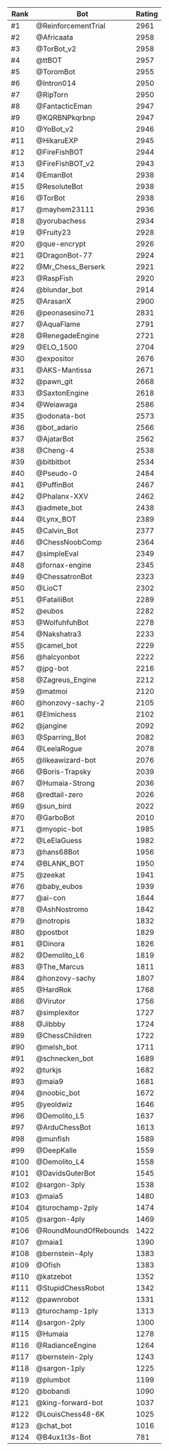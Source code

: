 Rank|Bot|Rating
---|---|---
#1|@ReinforcementTrial|2961
#2|@Africaata|2958
#3|@TorBot_v2|2958
#4|@ttBOT|2957
#5|@ToromBot|2955
#6|@Intron014|2950
#7|@RipTorn|2950
#8|@FantacticEman|2947
#9|@KQRBNPkqrbnp|2947
#10|@YoBot_v2|2946
#11|@HikaruEXP|2945
#12|@FireFishBOT|2944
#13|@FireFishBOT_v2|2943
#14|@EmanBot|2938
#15|@ResoluteBot|2938
#16|@TorBot|2938
#17|@mayhem23111|2936
#18|@yorubachess|2934
#19|@Fruity23|2928
#20|@que-encrypt|2926
#21|@DragonBot-77|2924
#22|@Mr_Chess_Berserk|2921
#23|@RaspFish|2920
#24|@blundar_bot|2914
#25|@ArasanX|2900
#26|@peonasesino71|2831
#27|@AquaFlame|2791
#28|@RenegadeEngine|2721
#29|@ELO_1500|2704
#30|@expositor|2676
#31|@AKS-Mantissa|2671
#32|@pawn_git|2668
#33|@SaxtonEngine|2618
#34|@Weiawaga|2586
#35|@odonata-bot|2573
#36|@bot_adario|2566
#37|@AjatarBot|2562
#38|@Cheng-4|2538
#39|@bitbitbot|2534
#40|@Pseudo-0|2484
#41|@PuffinBot|2467
#42|@Phalanx-XXV|2462
#43|@admete_bot|2438
#44|@Lynx_BOT|2389
#45|@Calvin_Bot|2377
#46|@ChessNoobComp|2364
#47|@simpleEval|2349
#48|@fornax-engine|2345
#49|@ChessatronBot|2323
#50|@LioCT|2302
#51|@FataliiBot|2289
#52|@eubos|2282
#53|@WolfuhfuhBot|2278
#54|@Nakshatra3|2233
#55|@camel_bot|2229
#56|@halcyonbot|2222
#57|@jpg-bot|2216
#58|@Zagreus_Engine|2212
#59|@matmoi|2120
#60|@honzovy-sachy-2|2105
#61|@Elmichess|2102
#62|@jangine|2092
#63|@Sparring_Bot|2082
#64|@LeelaRogue|2078
#65|@likeawizard-bot|2076
#66|@Boris-Trapsky|2039
#67|@Humaia-Strong|2036
#68|@redtail-zero|2026
#69|@sun_bird|2022
#70|@GarboBot|2010
#71|@myopic-bot|1985
#72|@LeElaGuess|1982
#73|@hans68Bot|1956
#74|@BLANK_BOT|1950
#75|@zeekat|1941
#76|@baby_eubos|1939
#77|@ai-con|1844
#78|@AshNostromo|1842
#79|@notropis|1832
#80|@postbot|1829
#81|@Dinora|1826
#82|@Demolito_L6|1819
#83|@The_Marcus|1811
#84|@honzovy-sachy|1807
#85|@HardRok|1768
#86|@Virutor|1756
#87|@simplexitor|1727
#88|@Jibbby|1724
#89|@ChessChildren|1722
#90|@melsh_bot|1711
#91|@schnecken_bot|1689
#92|@turkjs|1682
#93|@maia9|1681
#94|@noobic_bot|1672
#95|@yeoldwiz|1646
#96|@Demolito_L5|1637
#97|@ArduChessBot|1613
#98|@munfish|1589
#99|@DeepKalle|1559
#100|@Demolito_L4|1558
#101|@DavidsGuterBot|1545
#102|@sargon-3ply|1538
#103|@maia5|1480
#104|@turochamp-2ply|1474
#105|@sargon-4ply|1469
#106|@RoundMoundOfRebounds|1422
#107|@maia1|1390
#108|@bernstein-4ply|1383
#109|@Ofish|1383
#110|@katzebot|1352
#111|@StupidChessRobot|1342
#112|@pawnrobot|1331
#113|@turochamp-1ply|1313
#114|@sargon-2ply|1300
#115|@Humaia|1278
#116|@RadianceEngine|1264
#117|@bernstein-2ply|1243
#118|@sargon-1ply|1225
#119|@plumbot|1199
#120|@bobandi|1090
#121|@king-forward-bot|1037
#122|@LouisChess48-6K|1025
#123|@chat_bot|1016
#124|@B4ux1t3s-Bot|781
